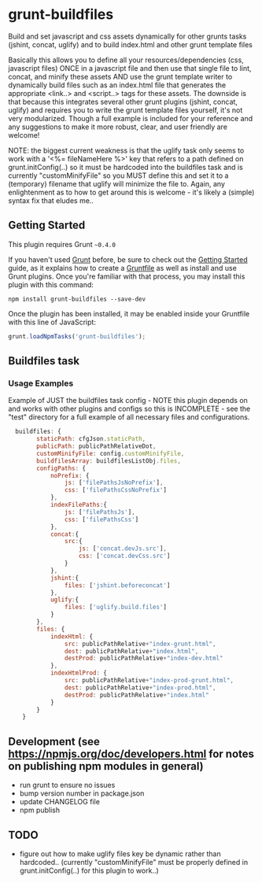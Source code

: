 # grunt-buildfiles
Build and set javascript and css assets dynamically for other grunts tasks (jshint, concat, uglify) and to build index.html and other grunt template files

Basically this allows you to define all your resources/dependencies (css, javascript files) ONCE in a javascript file and then use that single file to lint, concat, and minify these assets AND use the grunt template writer to dynamically build files such as an index.html file that generates the appropriate <link..> and <script..> tags for these assets. The downside is that because this integrates several other grunt plugins (jshint, concat, uglify) and requires you to write the grunt template files yourself, it's not very modularized. Though a full example is included for your reference and any suggestions to make it more robust, clear, and user friendly are welcome!

NOTE: the biggest current weakness is that the uglify task only seems to work with a '<%= fileNameHere %>' key that refers to a path defined on grunt.initConfig(..) so it must be hardcoded into the buildfiles task and is currently "customMinifyFile" so you MUST define this and set it to a (temporary) filename that uglify will minimize the file to. Again, any enlightenment as to how to get around this is welcome - it's likely a (simple) syntax fix that eludes me..

## Getting Started
This plugin requires Grunt `~0.4.0`

If you haven't used [Grunt](http://gruntjs.com/) before, be sure to check out the [Getting Started](http://gruntjs.com/getting-started) guide, as it explains how to create a [Gruntfile](http://gruntjs.com/sample-gruntfile) as well as install and use Grunt plugins. Once you're familiar with that process, you may install this plugin with this command:

```shell
npm install grunt-buildfiles --save-dev
```

Once the plugin has been installed, it may be enabled inside your Gruntfile with this line of JavaScript:

```js
grunt.loadNpmTasks('grunt-buildfiles');
```


## Buildfiles task

### Usage Examples

Example of JUST the buildfiles task config - NOTE this plugin depends on and works with other plugins and configs so this is INCOMPLETE - see the "test" directory for a full example of all necessary files and configurations.
```js
  buildfiles: {
		staticPath: cfgJson.staticPath,
		publicPath: publicPathRelativeDot,
		customMinifyFile: config.customMinifyFile,
		buildfilesArray: buildfilesListObj.files,
		configPaths: {
			noPrefix: {
				js: ['filePathsJsNoPrefix'],
				css: ['filePathsCssNoPrefix']
			},
			indexFilePaths:{
				js: ['filePathsJs'],
				css: ['filePathsCss']
			},
			concat:{
				src:{
					js: ['concat.devJs.src'],
					css: ['concat.devCss.src']
				}
			},
			jshint:{
				files: ['jshint.beforeconcat']
			},
			uglify:{
				files: ['uglify.build.files']
			}
		},
		files: {
			indexHtml: {
				src: publicPathRelative+"index-grunt.html",
				dest: publicPathRelative+"index.html",
				destProd: publicPathRelative+"index-dev.html"
			},
			indexHtmlProd: {
				src: publicPathRelative+"index-prod-grunt.html",
				dest: publicPathRelative+"index-prod.html",
				destProd: publicPathRelative+"index.html"
			}
		}
	}
```

## Development (see https://npmjs.org/doc/developers.html for notes on publishing npm modules in general)
- run grunt to ensure no issues
- bump version number in package.json
- update CHANGELOG file
- npm publish


## TODO
- figure out how to make uglify files key be dynamic rather than hardcoded.. (currently "customMinifyFile" must be properly defined in grunt.initConfig(..) for this plugin to work..)